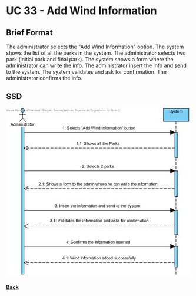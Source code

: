 # UC 33 - Add Wind Information


## Brief Format
The administrator selects the "Add Wind Information" option.
The system shows the list of all the parks in the system.
The administrator selects two park (initial park and final park). 
The system shows a form where the administrator can write the info.
The administrator insert the info and send to the system.
The system validates and ask for confirmation.
The administrator confirms the info.

## SSD
![UC33-SSD.jpg](UC33-SSD.jpg)

#### [Back](../UseCases.md)